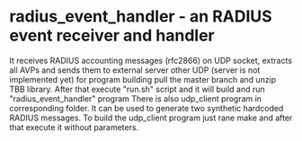 # radius_event_handler - an RADIUS event receiver and handler
It receives RADIUS accounting messages (rfc2866) on UDP socket, extracts all AVPs and sends them to external server other UDP (server is not implemented yet)
for program building pull the master branch and unzip TBB library.
After that execute "run.sh" script and it will build and run "radius_event_handler" program
There is also udp_client program in corresponding folder. It can be used to generate two synthetic hardcoded RADIUS messages.
To build the udp_client program just rane make and after that execute it without parameters.
